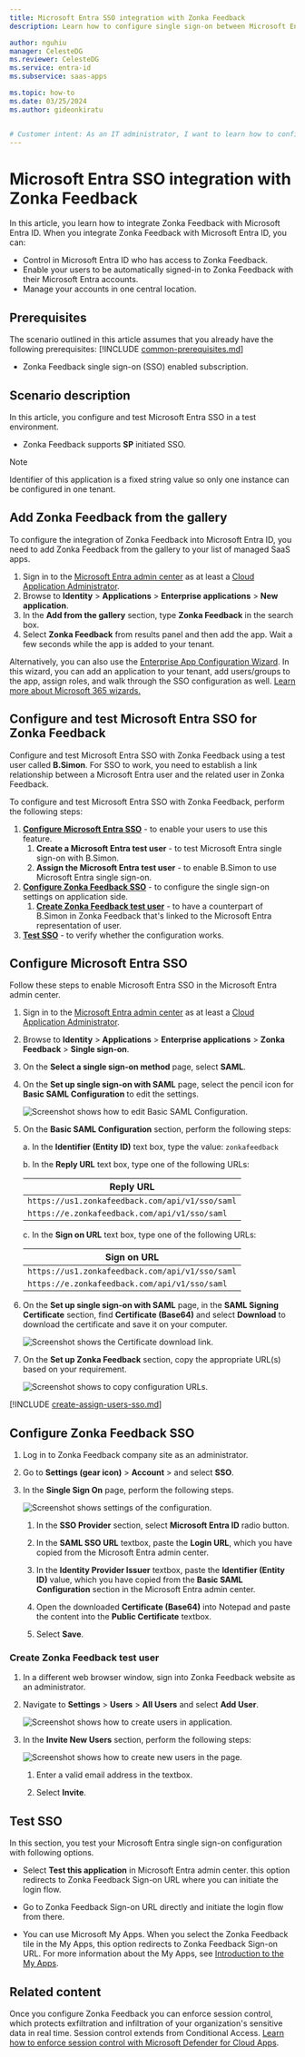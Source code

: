 ```yaml
---
title: Microsoft Entra SSO integration with Zonka Feedback
description: Learn how to configure single sign-on between Microsoft Entra ID and Zonka Feedback.

author: nguhiu
manager: CelesteDG
ms.reviewer: CelesteDG
ms.service: entra-id
ms.subservice: saas-apps

ms.topic: how-to
ms.date: 03/25/2024
ms.author: gideonkiratu


# Customer intent: As an IT administrator, I want to learn how to configure single sign-on between Microsoft Entra ID and Zonka Feedback so that I can control who has access to Zonka Feedback, enable automatic sign-in with Microsoft Entra accounts, and manage my accounts in one central location.
---
```


# Microsoft Entra SSO integration with Zonka Feedback

In this article,  you learn how to integrate Zonka Feedback with Microsoft Entra ID. When you integrate Zonka Feedback with Microsoft Entra ID, you can:

* Control in Microsoft Entra ID who has access to Zonka Feedback.
* Enable your users to be automatically signed-in to Zonka Feedback with their Microsoft Entra accounts.
* Manage your accounts in one central location.

## Prerequisites
The scenario outlined in this article assumes that you already have the following prerequisites:
[!INCLUDE [common-prerequisites.md](~/identity/saas-apps/includes/common-prerequisites.md)]
* Zonka Feedback single sign-on (SSO) enabled subscription.

## Scenario description

In this article,  you configure and test Microsoft Entra SSO in a test environment.

* Zonka Feedback supports **SP** initiated SSO.

> [!NOTE]
> Identifier of this application is a fixed string value so only one instance can be configured in one tenant.

## Add Zonka Feedback from the gallery

To configure the integration of Zonka Feedback into Microsoft Entra ID, you need to add Zonka Feedback from the gallery to your list of managed SaaS apps.

1. Sign in to the [Microsoft Entra admin center](https://entra.microsoft.com) as at least a [Cloud Application Administrator](~/identity/role-based-access-control/permissions-reference.md#cloud-application-administrator).
1. Browse to **Identity** > **Applications** > **Enterprise applications** > **New application**.
1. In the **Add from the gallery** section, type **Zonka Feedback** in the search box.
1. Select **Zonka Feedback** from results panel and then add the app. Wait a few seconds while the app is added to your tenant.

Alternatively, you can also use the [Enterprise App Configuration Wizard](https://portal.office.com/AdminPortal/home?Q=Docs#/azureadappintegration). In this wizard, you can add an application to your tenant, add users/groups to the app, assign roles, and walk through the SSO configuration as well. [Learn more about Microsoft 365 wizards.](/microsoft-365/admin/misc/azure-ad-setup-guides)

## Configure and test Microsoft Entra SSO for Zonka Feedback

Configure and test Microsoft Entra SSO with Zonka Feedback using a test user called **B.Simon**. For SSO to work, you need to establish a link relationship between a Microsoft Entra user and the related user in Zonka Feedback.

To configure and test Microsoft Entra SSO with Zonka Feedback, perform the following steps:

1. **[Configure Microsoft Entra SSO](#configure-microsoft-entra-sso)** - to enable your users to use this feature.
    1. **Create a Microsoft Entra test user** - to test Microsoft Entra single sign-on with B.Simon.
    1. **Assign the Microsoft Entra test user** - to enable B.Simon to use Microsoft Entra single sign-on.
1. **[Configure Zonka Feedback SSO](#configure-zonka-feedback-sso)** - to configure the single sign-on settings on application side.
    1. **[Create Zonka Feedback test user](#create-zonka-feedback-test-user)** - to have a counterpart of B.Simon in Zonka Feedback that's linked to the Microsoft Entra representation of user.
1. **[Test SSO](#test-sso)** - to verify whether the configuration works.

## Configure Microsoft Entra SSO

Follow these steps to enable Microsoft Entra SSO in the Microsoft Entra admin center.

1. Sign in to the [Microsoft Entra admin center](https://entra.microsoft.com) as at least a [Cloud Application Administrator](~/identity/role-based-access-control/permissions-reference.md#cloud-application-administrator).
1. Browse to **Identity** > **Applications** > **Enterprise applications** > **Zonka Feedback** > **Single sign-on**.
1. On the **Select a single sign-on method** page, select **SAML**.
1. On the **Set up single sign-on with SAML** page, select the pencil icon for **Basic SAML Configuration** to edit the settings.

   ![Screenshot shows how to edit Basic SAML Configuration.](common/edit-urls.png "Basic Configuration")

1. On the **Basic SAML Configuration** section, perform the following steps:

    a. In the **Identifier (Entity ID)** text box, type the value:
    `zonkafeedback`

    b. In the **Reply URL** text box, type one of the following URLs:

    | **Reply URL**|
    |---------------|
    | `https://us1.zonkafeedback.com/api/v1/sso/saml` |
    | `https://e.zonkafeedback.com/api/v1/sso/saml` |

    c. In the **Sign on URL** text box, type one of the following URLs:

    | **Sign on URL** |
    |------------------|
    | `https://us1.zonkafeedback.com/api/v1/sso/saml` |
    | `https://e.zonkafeedback.com/api/v1/sso/saml` |

1. On the **Set up single sign-on with SAML** page, in the **SAML Signing Certificate** section, find **Certificate (Base64)** and select **Download** to download the certificate and save it on your computer.

	![Screenshot shows the Certificate download link.](common/certificatebase64.png "Certificate")

1. On the **Set up Zonka Feedback** section, copy the appropriate URL(s) based on your requirement.

	![Screenshot shows to copy configuration URLs.](common/copy-configuration-urls.png "Metadata")

<a name='create-a-microsoft-entra-id-test-user'></a>

[!INCLUDE [create-assign-users-sso.md](~/identity/saas-apps/includes/create-assign-users-sso.md)]

## Configure Zonka Feedback SSO

1. Log in to Zonka Feedback company site as an administrator.

1. Go to **Settings (gear icon)** > **Account** > and select **SSO**.

1. In the **Single Sign On** page, perform the following steps.

    ![Screenshot shows settings of the configuration.](./media/zonka-feedback-tutorial/settings.png "Account")

    1. In the **SSO Provider** section, select **Microsoft Entra ID** radio button.

    1. In the **SAML SSO URL** textbox, paste the **Login URL**, which you have copied from the Microsoft Entra admin center.

    1. In the **Identity Provider Issuer** textbox, paste the **Identifier (Entity ID)** value, which you have copied from the  **Basic SAML Configuration** section in the Microsoft Entra admin center.

    1. Open the downloaded **Certificate (Base64)** into Notepad and paste the content into the **Public Certificate** textbox.

    1. Select **Save**.

### Create Zonka Feedback test user

1. In a different web browser window, sign into Zonka Feedback website as an administrator.

1. Navigate to **Settings** > **Users** > **All Users** and select **Add User**.

    ![Screenshot shows how to create users in application.](./media/zonka-feedback-tutorial/create.png "Users")

1. In the **Invite New Users** section, perform the following steps:

    ![Screenshot shows how to create new users in the page.](./media/zonka-feedback-tutorial/details.png "Creating Users")

    1. Enter a valid email address in the textbox.

    1. Select **Invite**.

## Test SSO 

In this section, you test your Microsoft Entra single sign-on configuration with following options.
 
* Select **Test this application** in Microsoft Entra admin center. this option redirects to Zonka Feedback Sign-on URL where you can initiate the login flow.
 
* Go to Zonka Feedback Sign-on URL directly and initiate the login flow from there.
 
* You can use Microsoft My Apps. When you select the Zonka Feedback tile in the My Apps, this option redirects to Zonka Feedback Sign-on URL. For more information about the My Apps, see [Introduction to the My Apps](https://support.microsoft.com/account-billing/sign-in-and-start-apps-from-the-my-apps-portal-2f3b1bae-0e5a-4a86-a33e-876fbd2a4510).

## Related content

Once you configure Zonka Feedback you can enforce session control, which protects exfiltration and infiltration of your organization's sensitive data in real time. Session control extends from Conditional Access. [Learn how to enforce session control with Microsoft Defender for Cloud Apps](/cloud-app-security/proxy-deployment-any-app).
